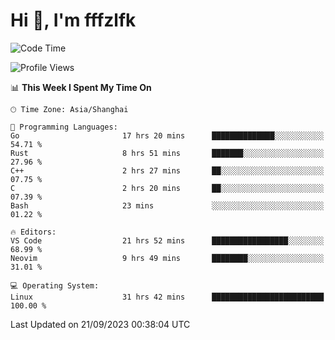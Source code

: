 # Hi 👋, I'm fffzlfk

<!--START_SECTION:waka-->
![Code Time](http://img.shields.io/badge/Code%20Time-435%20hrs%2037%20mins-blue)

![Profile Views](http://img.shields.io/badge/Profile%20Views-0-blue)

📊 **This Week I Spent My Time On** 

```text
🕑︎ Time Zone: Asia/Shanghai

💬 Programming Languages: 
Go                       17 hrs 20 mins      ██████████████░░░░░░░░░░░   54.71 % 
Rust                     8 hrs 51 mins       ███████░░░░░░░░░░░░░░░░░░   27.96 % 
C++                      2 hrs 27 mins       ██░░░░░░░░░░░░░░░░░░░░░░░   07.75 % 
C                        2 hrs 20 mins       ██░░░░░░░░░░░░░░░░░░░░░░░   07.39 % 
Bash                     23 mins             ░░░░░░░░░░░░░░░░░░░░░░░░░   01.22 % 

🔥 Editors: 
VS Code                  21 hrs 52 mins      █████████████████░░░░░░░░   68.99 % 
Neovim                   9 hrs 49 mins       ████████░░░░░░░░░░░░░░░░░   31.01 % 

💻 Operating System: 
Linux                    31 hrs 42 mins      █████████████████████████   100.00 % 
```


 Last Updated on 21/09/2023 00:38:04 UTC
<!--END_SECTION:waka-->
